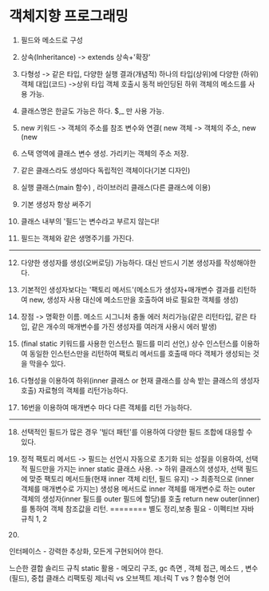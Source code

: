 # 객체지향 프로그래밍

1. 필드와 메소드로 구성

3. 상속(Inheritance) -> extends 상속+'확장'
4. 다형성 -> 같은 타입, 다양한 실행 결과(개념적)  하나의 타입(상위)에 다양한 (하위)객체 대입(코드) ->상위 타입 객체 호출시 동적 바인딩된 하위 객체의 메소드를 사용 가능.
5. 클래스명은 한글도 가능은 하다. $,_ 만 사용 가능.
6. new 키워드 -> 객체의 주소를 참조 변수와 연결( new 객체 -> 객체의 주소, new (new 
7. 스택 영역에 클래스 변수 생성. 가리키는 객체의 주소 저장.
8. 같은 클래스라도 생성마다 독립적인 객체이다(기본 디자인)
9. 실행 클래스(main 함수) , 라이브러리 클래스(다른 클래스에 이용)
10. 기본 생성자 항상 써주기
11. 클래스 내부의 '필드'는 변수라고 부르지 않는다!
12. 필드는 객체와 같은 생명주기를 가진다.
---------------------------------------------------------------

12. 다양한 생성자를 생성(오버로딩) 가능하다. 대신 반드시 기본 생성자를 작성해야한다.

13. 기본적인 생성자보다는 '팩토리 메서드'(메소드가 생성자+매개변수 결과를 리턴하여 new, 생성자 사용 대신에 메소드만을 호출하여 바로 필요한 객체를 생성)
14. 장점 -> 명확한 이름. 메소드 시그니처 충돌 에러 처리가능(같은 리턴타입, 같은 타입, 같은 개수의 매개변수를 가진 생성자를 여러개 사용시 에러 발생)
15. (final static 키워드를 사용한 인스턴스 필드를 미리 선언,) 상수 인스턴스를 이용하여 동일한 인스턴스만을 리턴하여 팩토리 메서드를 호출때 마다 객체가 생성되는 것을 막을수 있다.
16. 다형성을 이용하여 하위(inner 클래스 or 현재 클래스를 상속 받는 클래스의 생성자 호출) 자료형의 객체를 리턴가능하다.
17. 16번을 이용하여 매개변수 마다 다른 객체를 리턴 가능하다.
------------------------------------------------------------------

18. 선택적인 필드가 많은 경우 '빌더 패턴'를 이용하여 다양한 필드 조합에 대응할 수 있다.

20. 정적 팩토리 메서드 -> 필드는 선언시 자동으로 초기화 되는 성질을 이용하여, 선택적 필드만을 가지는 inner static 클래스 사용. -> 하위 클래스의 생성자, 선택 필드에 맞준 팩토리 메서드들(현재 inner 객체 리턴, 필드 유지) -> 최종적으로 (inner 객체를 매개변수로 가지는) 생성용 메서드로 inner 객체를 매개변수로 하는 outer 객체의 생성자(inner 필드를 outer 필드에 할당)를 호출 return new outer(inner)를 통하여 객체 참조값을 리턴.  ======== 별도 정리,보충 필요 - 이펙티브 자바 규칙 1, 2
21. 

인터페이스 - 강력한 추상화, 모든게 구현되어야 한다.

느슨한 결합
솔리드 규칙
static 활용 - 메모리 구조, gc 측면 , 객체 접근, 메소드 , 변수(필드), 중첩 클래스
리팩토링
제너릭 vs 오브젝트
제너릭 T vs ?
함수형 언어 
